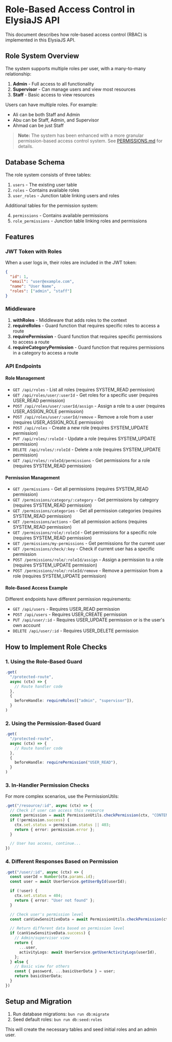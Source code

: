 # Role-Based Access Control in ElysiaJS API

This document describes how role-based access control (RBAC) is implemented in this ElysiaJS API.

## Role System Overview

The system supports multiple roles per user, with a many-to-many relationship:

1. **Admin** - Full access to all functionality
2. **Supervisor** - Can manage users and view most resources
3. **Staff** - Basic access to view resources

Users can have multiple roles. For example:

- Ali can be both Staff and Admin
- Abu can be Staff, Admin, and Supervisor
- Ahmad can be just Staff

> **Note:** The system has been enhanced with a more granular permission-based access control system. See [PERMISSIONS.md](./PERMISSIONS.md) for details.

## Database Schema

The role system consists of three tables:

1. `users` - The existing user table
2. `roles` - Contains available roles
3. `user_roles` - Junction table linking users and roles

Additional tables for the permission system:

4. `permissions` - Contains available permissions
5. `role_permissions` - Junction table linking roles and permissions

## Features

### JWT Token with Roles

When a user logs in, their roles are included in the JWT token:

```json
{
  "id": 1,
  "email": "user@example.com",
  "name": "User Name",
  "roles": ["admin", "staff"]
}
```

### Middleware

1. **withRoles** - Middleware that adds roles to the context
2. **requireRoles** - Guard function that requires specific roles to access a route
3. **requirePermission** - Guard function that requires specific permissions to access a route
4. **requireCategoryPermission** - Guard function that requires permissions in a category to access a route

### API Endpoints

#### Role Management

- `GET /api/roles` - List all roles (requires SYSTEM_READ permission)
- `GET /api/roles/user/:userId` - Get roles for a specific user (requires USER_READ permission)
- `POST /api/roles/user/:userId/assign` - Assign a role to a user (requires USER_ASSIGN_ROLE permission)
- `POST /api/roles/user/:userId/remove` - Remove a role from a user (requires USER_ASSIGN_ROLE permission)
- `POST /api/roles` - Create a new role (requires SYSTEM_UPDATE permission)
- `PUT /api/roles/:roleId` - Update a role (requires SYSTEM_UPDATE permission)
- `DELETE /api/roles/:roleId` - Delete a role (requires SYSTEM_UPDATE permission)
- `GET /api/roles/:roleId/permissions` - Get permissions for a role (requires SYSTEM_READ permission)

#### Permission Management

- `GET /permissions` - Get all permissions (requires SYSTEM_READ permission)
- `GET /permissions/category/:category` - Get permissions by category (requires SYSTEM_READ permission)
- `GET /permissions/categories` - Get all permission categories (requires SYSTEM_READ permission)
- `GET /permissions/actions` - Get all permission actions (requires SYSTEM_READ permission)
- `GET /permissions/role/:roleId` - Get permissions for a specific role (requires SYSTEM_READ permission)
- `GET /permissions/my-permissions` - Get permissions for the current user
- `GET /permissions/check/:key` - Check if current user has a specific permission
- `POST /permissions/role/:roleId/assign` - Assign a permission to a role (requires SYSTEM_UPDATE permission)
- `POST /permissions/role/:roleId/remove` - Remove a permission from a role (requires SYSTEM_UPDATE permission)

#### Role-Based Access Example

Different endpoints have different permission requirements:

- `GET /api/users` - Requires USER_READ permission
- `POST /api/users` - Requires USER_CREATE permission
- `PUT /api/user/:id` - Requires USER_UPDATE permission or is the user's own account
- `DELETE /api/user/:id` - Requires USER_DELETE permission

## How to Implement Role Checks

### 1. Using the Role-Based Guard

```typescript
.get(
  "/protected-route",
  async (ctx) => {
    // Route handler code
  },
  {
    beforeHandle: requireRoles(["admin", "supervisor"]),
  }
)
```

### 2. Using the Permission-Based Guard

```typescript
.get(
  "/protected-route",
  async (ctx) => {
    // Route handler code
  },
  {
    beforeHandle: requirePermission("USER_READ"),
  }
)
```

### 3. In-Handler Permission Checks

For more complex scenarios, use the PermissionUtils:

```typescript
.get("/resource/:id", async (ctx) => {
  // Check if user can access this resource
  const permission = await PermissionUtils.checkPermission(ctx, "CONTENT_READ");
  if (!permission.success) {
    ctx.set.status = permission.status || 403;
    return { error: permission.error };
  }

  // User has access, continue...
})
```

### 4. Different Responses Based on Permission

```typescript
.get("/user/:id", async (ctx) => {
  const userId = Number(ctx.params.id);
  const user = await UserService.getUserById(userId);

  if (!user) {
    ctx.set.status = 404;
    return { error: "User not found" };
  }

  // Check user's permission level
  const canViewSensitiveData = await PermissionUtils.checkPermission(ctx, "USER_READ");

  // Return different data based on permission level
  if (canViewSensitiveData.success) {
    // Admin/supervisor view
    return {
      ...user,
      activityLogs: await UserService.getUserActivityLogs(userId),
    };
  } else {
    // Basic view for others
    const { password, ...basicUserData } = user;
    return basicUserData;
  }
})
```

## Setup and Migration

1. Run database migrations: `bun run db:migrate`
2. Seed default roles: `bun run db:seed:roles`

This will create the necessary tables and seed initial roles and an admin user.
